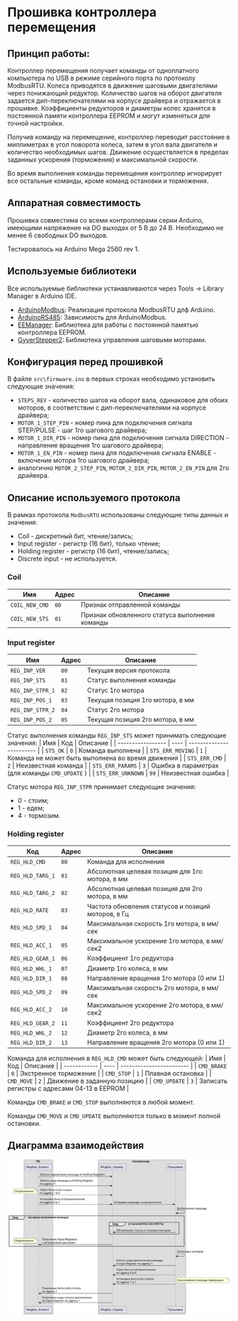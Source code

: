 # Прошивка контроллера перемещения

## Принцип работы:

Контроллер перемещения получает команды от одноплатного компьютера по USB в режиме серийного порта по протоколу ModbusRTU.
Колеса приводятся в движение шаговыми двигателями через понижающий редуктор.
Количество шагов на оборот двигателя задается дип-переключателями на корпусе  драйвера и отражается в прошивке.
Коэффициенты редукторов и диаметры колес хранятся в постоянной памяти контроллера EEPROM и могут изменяться для точной настройки.

Получив команду на перемещение, контроллер переводит расстояние в миллиметрах в угол поворота колеса, затем в угол вала двигателя и количество необходимых шагов. Движение осуществляется в пределах заданных ускорения (торможения) и максимальной скорости.

Во время выполнения команды перемещения контроллер игнорирует все остальные команды, кроме команд остановки и торможения.

## Аппаратная совместимость

Прошивка совместима со всеми контроллерами серии Arduino, имеющими напряжение на DO выходах от 5 В до 24 В. Необходимо не менее 6 свободных DO выходов.

Тестировалось на Arduino Mega 2560 rev 1.

## Используемые библиотеки

Все используемые библиотеки устанавливаются через Tools -> Library Manager в Arduino IDE.

- [ArduinoModbus](https://github.com/arduino-libraries/ArduinoModbus): Реализация протокола ModbusRTU длф Arduino.
- [ArduinoRS485](https://github.com/arduino-libraries/ArduinoRS485): Зависимость для ArduinoModbus.
- [EEManager](https://github.com/GyverLibs/EEManager): Библиотека для работы с постоянной памятью контроллера EEPROM.
- [GyverStepper2](https://github.com/GyverLibs/GyverStepper): Библиотека управления шаговыми моторами.

## Конфигурация перед прошивкой

В файле `src\firmware.ino` в первых строках необходимо установить следующие значения:

- `STEPS_REV` - количество шагов на оборот вала, одинаковое для обоих моторов, в соответствии с дип-переключателями на корпусе драйвера;
- `MOTOR_1_STEP_PIN` - номер пина для подключения сигнала STEP/PULSE - шаг 1го шагового драйвера;
- `MOTOR_1_DIR_PIN` - номер пина для подключения сигнала DIRECTION - направление вращения 1го шагового драйвера;
- `MOTOR_1_EN_PIN` - номер пина для подключения сигнала ENABLE - включение мотора 1го шагового драйвера;
- аналогично `MOTOR_2_STEP_PIN`, `MOTOR_2_DIR_PIN`, `MOTOR_2_EN_PIN` для 2го драйвера.

## Описание используемого протокола

В рамках протокола `ModbusRTU` использованы следующие типы данных и значения:
- Coil - дискретный бит, чтение/запись;
- Input register - регистр (16 бит), только чтение;
- Holding register - регистр (16 бит), чтение/запись;
- Discrete input - не используется.

### Coil

| Имя            | Адрес  | Описание                     |
| -------------- | ------ | ---------------------------- |
| `COIL_NEW_CMD` |  `00`  | Признак отправленной команды |
| `COIL_NEW_STS` |  `01`  | Признак обновленного статуса выполнения команды |

### Input register

| Имя              | Адрес  | Описание                 |
| ---------------- | ------ | ------------------------ |
| `REG_INP_VER`    |  `00`  | Текущая версия протокола |
| `REG_INP_STS`    |  `01`  | Статус выполнения команды |
| `REG_INP_STPR_1` |  `02`  | Статус 1го мотора |
| `REG_INP_POS_1`  |  `03`  | Текущая позиция 1го мотора, в мм |
| `REG_INP_STPR_2` |  `04`  | Статус 2го мотора |
| `REG_INP_POS_2`  |  `05`  | Текущая позиция 2го мотора, в мм |

Статус выполнения команды `REG_INP_STS` может принимать следующие значения:
| Имя               | Код  | Описание                 |
| ----------------- | ---- | ------------------------ |
| `STS_OK`          | `0`  | Команда выполнена |
| `STS_ERR_MOVING`  | `1`  | Команда не может быть выполнена во время движения |
| `STS_ERR_CMD`     | `2`  | Неизвестная команда |
| `STS_ERR_PARAMS`  | `3`  | Ошибка в параметрах (для команды `CMD_UPDATE` ) |
| `STS_ERR_UNKNOWN` | `99` | Неизвестная ошибка |

Статус мотора `REG_INP_STPR` принимает следующие значения:
- 0 - стоим;
- 1 - едем;
- 4 - тормозим.

### Holding register

| Код              | Адрес  | Описание               |
| ---------------- | ------ | ---------------------- |
| `REG_HLD_CMD`    |  `00`  | Команда для исполнения |
| `REG_HLD_TARG_1` |  `01`  | Абсолютная целевая позиция для 1го мотора, в мм |
| `REG_HLD_TARG_2` |  `02`  | Абсолютная целевая позиция для 2го мотора, в мм |
| `REG_HLD_RATE`   |  `03`  | Частота обновления статусов и позиций моторов, в Гц |
| `REG_HLD_SPD_1`  |  `04`  | Максимальная скорость 1го мотора, в мм/сек |
| `REG_HLD_ACC_1`  |  `05`  | Максимальное ускорение 1го мотора, в мм/сек2 |
| `REG_HLD_GEAR_1` |  `06`  | Коэффициент 1го редуктора |
| `REG_HLD_WHL_1`  |  `07`  | Диаметр 1го колеса, в мм |
| `REG_HLD_DIR_1`  |  `08`  | Направление вращения 1го мотора (0 или 1) |
| `REG_HLD_SPD_2`  |  `09`  | Максимальная скорость 2го мотора, в мм/сек |
| `REG_HLD_ACC_2`  |  `10`  | Максимальное ускорение 2го мотора, в мм/сек2 |
| `REG_HLD_GEAR_2` |  `11`  | Коэффициент 2го редуктора |
| `REG_HLD_WHL_2`  |  `12`  | Диаметр 2го колеса, в мм |
| `REG_HLD_DIR_2`  |  `13`  | Направление вращения 2го мотора (0 или 1) |

Команда для исполнения в `REG_HLD_CMD` может быть следующей:
| Имя          | Код  | Описание                 |
| ------------ | ---- | ------------------------ |
| `CMD_BRAKE`  | `0`  | Экстренное торможение |
| `CMD_STOP`   | `1`  | Плавная остановка |
| `CMD_MOVE`   | `2`  | Движение в заданную позицию |
| `CMD_UPDATE` | `3`  | Записать регистры с адресами 04-13 в EEPROM |

Команды `CMD_BRAKE` и `CMD_STOP` выполняются в любой момент.

Команды `CMD_MOVE` и `CMD_UPDATE` выполняются только в момент полной остановки.

## Диаграмма взаимодействия
![](./platuml/command_execution.ru.svg)